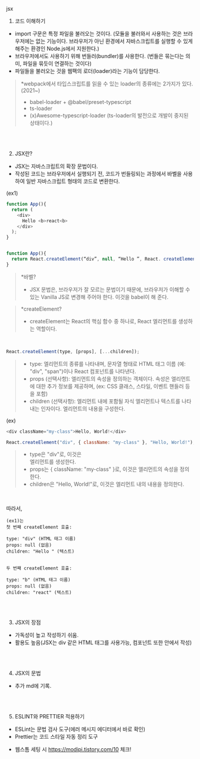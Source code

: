 jsx

1. 코드 이해하기

- import 구문은 특정 파일을 불러오는 것이다. (모듈을 불러와서 사용하는 것은 브라우저에는 없는 기능이다. 브라우저가 아닌 환경에서 자바스크립트를 실행할 수 있게 해주는 환경인 Node.js에서 지원한다.)
- 브라우저에서도 사용하기 위해 번들러(bundler)를 사용한다. (번들은 묶는다는 의미, 파일을 묶듯이 연결하는 것이다)
- 파일들을 불러오는 것을 웹팩의 로더(loader)라는 기능이 담당한다.

> \*webpack에서 타입스크립트를 읽을 수 있는 loader의 종류에는 2가지가 있다. (2021~)
>
> - babel-loader + @babel/preset-typescript
> - ts-loader
> - (x)Awesome-typescript-loader (ts-loader의 발전으로 개발이 중지된 상태이다.)

<br><br>

2. JSX란?

- JSX는 자바스크립트의 확장 문법이다.
- 작성된 코드는 브라우저에서 실행되기 전, 코드가 번들링되는 과정에서 바벨을 사용하여 일반 자바스크립트 형태의 코드로 변환한다.

(ex1)

```javascript
function App(){
  return (
    <div>
      Hello <b>react<b>
    </div>
  );
}


function App(){
  return React.createElement(“div”, null, “Hello ”, React. createElement(“b”, null, “react”));
}
```

> \*바벨?
>
> - JSX 문법은, 브라우저가 잘 모르는 문법이기 때문에, 브라우저가 이해할 수 있는 Vanilla JS로 변경해 주어야 한다. 이것을 babel이 해 준다.

> \*createElement?
>
> - createElement는 React의 핵심 함수 중 하나로, React 엘리먼트를 생성하는 역할이다.

<br>

```javascript
React.createElement(type, [props], [...children]);
```

> - type: 엘리먼트의 종류를 나타내며, 문자열 형태로 HTML 태그 이름 (예: "div", "span")이나 React 컴포넌트를 나타낸다.
> - props (선택사항): 엘리먼트의 속성을 정의하는 객체이다. 속성은 엘리먼트에 대한 추가 정보를 제공하며, (ex: CSS 클래스, 스타일, 이벤트 핸들러 등을 포함)
> - children (선택사항): 엘리먼트 내에 포함될 자식 엘리먼트나 텍스트를 나타내는 인자이다. 엘리먼트의 내용을 구성한다.

(ex)

```javascript
<div className="my-class">Hello, World!</div>
```

```javascript
React.createElement("div", { className: "my-class" }, "Hello, World!");
```

> - type은 "div"로, 이것은 <div> 엘리먼트를 생성한다.
> - props는 { className: "my-class" }로, 이것은 엘리먼트의 속성을 정의한다.
> - children은 "Hello, World!"로, 이것은 엘리먼트 내의 내용을 정의한다.

<br>

따라서,

```
(ex1)는
첫 번째 createElement 호출:

type: "div" (HTML 태그 이름)
props: null (없음)
children: "Hello " (텍스트)


두 번째 createElement 호출:

type: "b" (HTML 태그 이름)
props: null (없음)
children: "react" (텍스트)
```

<br><br>

3. JSX의 장점

- 가독성이 높고 작성하기 쉬움.
- 활용도 높음(JSX는 div 같은 HTML 태그를 사용가능, 컴포넌트 또한 안에서 작성)

<br><br>

4. JSX의 문법

- 추가 md에 기록.

<br><br>

5. ESLINT와 PRETTIER 적용하기

- ESLint는 문법 검사 도구(에러 메시지 에디터에서 바로 확인)
- Prettier는 코드 스타일 자동 정리 도구

* 웹스톰 세팅 시 https://modipi.tistory.com/10 체크!
